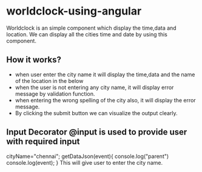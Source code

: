 # worldclock-using-angular
Worldclock is an simple component which display the time,data and location.
We can display all the cities time and date by using this component.

## How it works?
- when user enter the city name it will display the time,data and the name of the location in the below
- when the user is not entering any city name, it will display error message by validation function.
- when entering the wrong spelling of the city also, it will display the error message.
- By clicking the submit button we can visualize the output clearly.
## Input Decorator @input is used to provide user with required input
cityName="chennai";
getDataJson(event){
console.log("parent")
console.log(event);
}
This will give user to enter the city name.

